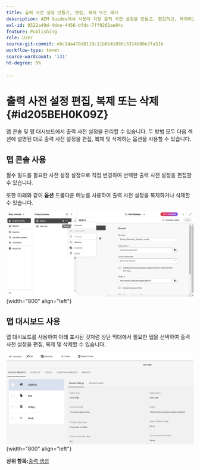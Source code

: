 ```yaml
---
title: 출력 사전 설정 만들기, 편집, 복제 또는 제거
description: AEM Guides에서 사용자 지정 출력 사전 설정을 만들고, 편집하고, 복제하고, 삭제하는 방법에 대해 알아봅니다.
exl-id: 0522a49d-4dce-4456-bfdc-7ff9261ae04c
feature: Publishing
role: User
source-git-commit: e6c14a478d8119c11b8541898c3314688e7fa51b
workflow-type: tm+mt
source-wordcount: '131'
ht-degree: 0%

---
```


# 출력 사전 설정 편집, 복제 또는 삭제 {#id205BEH0K09Z}

맵 콘솔 및 맵 대시보드에서 출력 사전 설정을 관리할 수 있습니다. 두 방법 모두 다음 섹션에 설명된 대로 출력 사전 설정을 편집, 복제 및 삭제하는 옵션을 사용할 수 있습니다.

## 맵 콘솔 사용

필수 필드를 필요한 사전 설정 설정으로 직접 변경하여 선택한 출력 사전 설정을 편집할 수 있습니다.

또한 아래와 같이 **옵션** 드롭다운 메뉴를 사용하여 출력 사전 설정을 복제하거나 삭제할 수 있습니다.


![](images/delete-preset-map-console.png){width="800" align="left"}


## 맵 대시보드 사용

맵 대시보드를 사용하여 아래 표시된 것처럼 상단 막대에서 필요한 탭을 선택하여 출력 사전 설정을 편집, 복제 및 삭제할 수 있습니다.

![](images/create-new-preset-map-dashboard-new.png){width="800" align="left"}



**상위 항목:**[&#x200B;출력 생성](generate-output.md)
